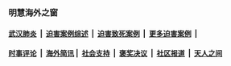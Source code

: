 
### 明慧海外之窗

####  [武汉肺炎](indexes/365.md?t=05081801) &nbsp;|&nbsp;  [迫害案例综述](indexes/328.md?t=05081801) &nbsp;|&nbsp; [迫害致死案例](indexes/277.md?t=05081801)  &nbsp;|&nbsp; [更多迫害案例](indexes/81.md?t=05081801)  &nbsp;|&nbsp; 
####  [时事评论](indexes/19.md?t=05081801) &nbsp;|&nbsp; [海外简讯](indexes/245.md?t=05081801)&nbsp;|&nbsp;  [社会支持](indexes/140.md?t=05081801) &nbsp;|&nbsp; [褒奖决议](indexes/282.md?t=05081801) &nbsp;|&nbsp; [社区报道](indexes/91.md?t=05081801)  &nbsp;|&nbsp; [天人之间](indexes/78.md?t=05081801) 

